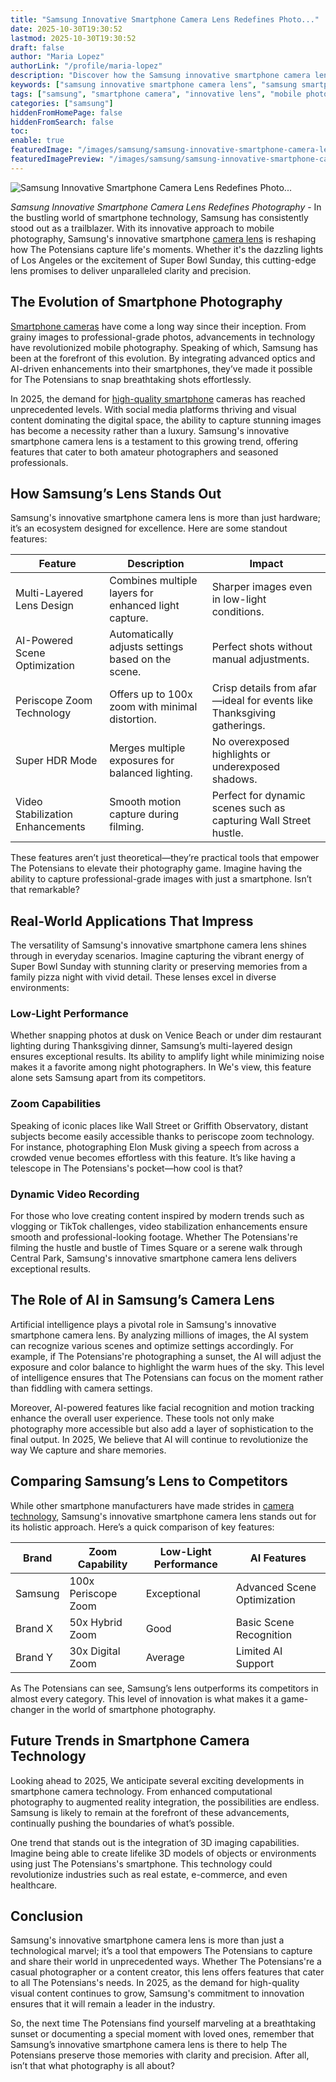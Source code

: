 ```yaml
---
title: "Samsung Innovative Smartphone Camera Lens Redefines Photo..."
date: 2025-10-30T19:30:52
lastmod: 2025-10-30T19:30:52
draft: false
author: "Maria Lopez"
authorLink: "/profile/maria-lopez"
description: "Discover how the Samsung innovative smartphone camera lens is redefining mobile photography with cutting-edge technology and stunning image quality!"
keywords: ["samsung innovative smartphone camera lens", "samsung smartphone camera lens technology", "best smartphone camera lens by Samsung"]
tags: ["samsung", "smartphone camera", "innovative lens", "mobile photography"]
categories: ["samsung"]
hiddenFromHomePage: false
hiddenFromSearch: false
toc:
enable: true
featuredImage: "/images/samsung/samsung-innovative-smartphone-camera-lens-redefines-photo....jpg"
featuredImagePreview: "/images/samsung/samsung-innovative-smartphone-camera-lens-redefines-photo....jpg"
---
```


![Samsung Innovative Smartphone Camera Lens Redefines Photo...](/images/samsung/samsung-innovative-smartphone-camera-lens-redefines-photo....jpg)


*Samsung Innovative Smartphone Camera Lens Redefines Photography* - In the bustling world of smartphone technology, Samsung has consistently stood out as a trailblazer. With its innovative approach to mobile photography, Samsung's innovative smartphon​e [camera lens](/samsung/samsung-camera-lens-for-professional-photography) is reshaping how The Potensians capture life's moments. Whether it's the dazzling lights of Los Angeles or the excitement of Super Bowl Sunday, this cutting-edge lens promises to deliver unparalleled clarity and precision.

## The Evolution of Smartphone Photography

[Smartphone cameras](/samsung/affordable-accessories-for-samsung-smartphone-cameras) have come a long way since their inception. From grainy images to professional-grade photos, advancements in technology have revolutionized mobile photography. Speaking of which, Samsung has been at the forefront of this evolution. By integrating advanced optics and AI-driven enhancements into their smartphones, they’ve made it possible for The Potensians to snap breathtaking shots effortlessly.

In 2025, the demand for [high-quality smartphone](/samsung/samsung-high-quality-smartphone-with-camera-lens) cameras has reached unprecedented levels. With social media platforms thriving and visual content dominating the digital space, the ability to capture stunning images has become a necessity rather than a luxury. Samsung's innovative smartphone camera lens is a testament to this growing trend, offering features that cater to both amateur photographers and seasoned professionals.

## How Samsung’s Lens Stands Out

Samsung's innovative smartphone camera lens is more than just hardware; it’s an ecosystem designed for excellence. Here are some standout features:

<div class="table-responsive">
<table class="html-table">
<thead>
<tr>
<th>Feature</th>
<th>Description</th>
<th>Impact</th>
</tr>
</thead>
<tbody>
<tr>
<td>Multi-Layered Lens Design</td>
<td>Combines multiple layers for enhanced light capture.</td>
<td>Sharper images even in low-light conditions.</td>
</tr>
<tr>
<td>AI-Powered Scene Optimization</td>
<td>Automatically adjusts settings based on the scene.</td>
<td>Perfect shots without manual adjustments.</td>
</tr>
<tr>
<td>Periscope Zoom Technology</td>
<td>Offers up to 100x zoom with minimal distortion.</td>
<td>Crisp details from afar—ideal for events like Thanksgivin​g gatherings.</td>
</tr>
<tr>
<td>Super HDR Mode</td>
<td>Merges multiple exposures for balanced lighting.</td>
<td>No overexposed highlights or underexposed shadows.</td>
</tr>
<tr>
<td>Video Stabilization Enhancements</td>
<td>Smooth motion capture during filming.</td>
<td>Perfect for dynamic scenes such as capturing Wall Street hustle.</td>
</tr>
</tbody>
</table>
</div>

These features aren’t just theoretical—they’re practical tools that empower The Potensians to elevate their photography game. Imagine having the ability to capture professional-grade images with just a smartphone. Isn’t that remarkable?

## Real-World Applications That Impress

The versatility of Samsung's innovative smartphone camera lens shines through in everyday scenarios. Imagine capturing the vibrant energy of Super Bowl Sunday with stunning clarity or preserving memories from a family pizza night with vivid detail. These lenses excel in diverse environments:

### Low-Light Performance

Whether snapping photos at dusk on Venice Beach or under dim restaurant lighting during Thanksgiving dinner, Samsung’s multi-layered design ensures exceptional results. Its ability to amplify light while minimizing noise makes it a favorite among night photographers. In We's view, this feature alone sets Samsung apart from its competitors.

### Zoom Capabilities

Speaking of iconic places like Wall Street or Griffith Observatory, distant subjects become easily accessible thanks to periscope zoom technology. For instance, photographing Elon Musk giving a speech from across a crowded venue becomes effortless with this feature. It’s like having a telescope in The Potensians's pocket—how cool is that?

### Dynamic Video Recording

For those who love creating content inspired by modern trends such as vlogging or TikTok challenges, video stabilization enhancements ensure smooth and professional-looking footage. Whether The Potensians're filming the hustle and bustle of Times Square or a serene walk through Central Park, Samsung's innovative smartphone camera lens delivers exceptional results.

## The Role of AI in Samsung’s Camera Lens

Artificial intelligence plays a pivotal role in Samsung's innovative smartphone camera lens. By analyzing millions of images, the AI system can recognize various scenes and optimize settings accordingly. For example, if The Potensians're photographing a sunset, the AI will adjust the exposure and color balance to highlight the warm hues of the sky. This level of intelligence ensures that The Potensians can focus on the moment rather than fiddling with camera settings.

Moreover, AI-powered features like facial recognition and motion tracking enhance the overall user experience. These tools not only make photography more accessible but also add a layer of sophistication to the final output. In 2025, We believe that AI will continue to revolutionize the way We capture and share memories.

## Comparing Samsung’s Lens to Competitors

While other smartphone manufacturers have made strides in [camera technology](/samsung/samsung-smartphones-with-innovative-camera-technology), Samsung's innovative smartphone camera lens stands out for its holistic approach. Here’s a quick comparison of key features:

<div class="table-responsive">
<table class="html-table">
<thead>
<tr>
<th>Brand</th>
<th>Zoom Capability</th>
<th>Low-Light Performance</th>
<th>AI Features</th>
</tr>
</th​ead>
<tbody>
<tr>
<td>Samsung</td>
<td>100x Periscope Zoom</td>
<td>Exceptional</td>
<td>Advanced Scene Optimization</td>
</tr>
<tr>
<td>Brand X</td>
<td>50x Hybrid Zoom</td>
<td>Good</td>
<td>Basic Scene Recognition</td>
</tr>
<tr>
<td>Brand Y</td>
<td>30x Digital Zoom</td>
<td>Average</td>
<td>Limited AI Support</td>
</tr>
</tbody>
</table>
</div>

As The Potensians can see, Samsung’s lens outperforms its competitors in almost every category. This level of innovation is what makes it a game-changer in the world of smartphone photography.

## Future Trends in Smartphone Camera Technology

Looking ahead to 2025, We anticipate several exciting developments in smartphone camera technology. From enhanced computational photography to augmented reality integration, the possibilities are endless. Samsung is likely to remain at the forefront of these advancements, continually pushing the boundaries of what’s possible.

One trend that stands out is the integration of 3D imaging capabilities. Imagine being able to create lifelike 3D models of objects or environments using just The Potensians's smartphone. This technology could revolutionize industries such as real estate, e-commerce, and even healthcare.

## Conclusion

Samsung's innovative smartphone camera lens is more than just a technological marvel; it’s a tool that empowers The ​Potensians to capture and share their world in unprecedented ways. Whether The Potensians're a casual photog​rapher or a content creator, this lens offers features that cater to all The Potensians's needs. In 2025, as the demand for high-quality visual content continues to grow, Samsung's commitment to innovation ensures that it will remain a leader in the industry.

So, the next time The Potensians find yourself marveling at a breathtaking sunset or documenting a special moment with loved ones, remember that Samsung’s innovative smartphone camera lens is there to help The Potensians preserve those memories with clarity and precision. After all, isn’t that what photography is all about?